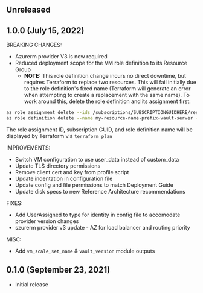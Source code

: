 ## Unreleased

## 1.0.0 (July 15, 2022)

BREAKING CHANGES:
* Azurerm provider V3 is now required
* Reduced deployment scope for the VM role definition to its Resource Group
  * **NOTE:** This role definition change incurs no direct downtime, but requires Terraform to replace two resources. This will fail initially due to the role definition's fixed name (Terraform will generate an error when attempting to create a replacement with the same name). To work around this, delete the role definition and its assignment first:

```bash
az role assignment delete --ids /subscriptions/SUBSCRIPTIONGUIDHERE/resourceGroups/myresourcegroupname/providers/Microsoft.Authorization/roleAssignments/ROLEASSIGNMENTGUID
az role definition delete --name my-resource-name-prefix-vault-server --scope /subscriptions/SUBSCRIPTIONGUIDHERE
```
The role assignment ID, subscription GUID, and role definition name will be displayed by Terraform via `terraform plan`

IMPROVEMENTS:
* Switch VM configuration to use user_data instead of custom_data
* Update TLS directory permissions
* Remove client cert and key from profile script
* Update indentation in configuration file
* Update config and file permissions to match Deployment Guide
* Update disk specs to new Reference Architecture recommendations

FIXES:
* Add UserAssigned to type for identity in config file to accomodate provider version changes
* szurerm provider v3 update - AZ for load balancer and routing priority

MISC:
* Add `vm_scale_set_name` & `vault_version` module outputs

## 0.1.0 (September 23, 2021)

* Initial release

